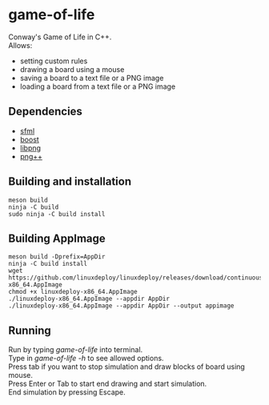 # game-of-life
Conway's Game of Life in C++.  
Allows:
* setting custom rules
* drawing a board using a mouse
* saving a board to a text file or a PNG image
* loading a board from a text file or a PNG image  
## Dependencies
* [sfml](https://www.sfml-dev.org/)
* [boost](https://www.boost.org/)
* [libpng](http://www.libpng.org/pub/png/libpng.html)
* [png++](https://www.nongnu.org/pngpp/)
## Building and installation
```
meson build
ninja -C build
sudo ninja -C build install
```
## Building AppImage
```
meson build -Dprefix=AppDir
ninja -C build install
wget https://github.com/linuxdeploy/linuxdeploy/releases/download/continuous/linuxdeploy-x86_64.AppImage
chmod +x linuxdeploy-x86_64.AppImage
./linuxdeploy-x86_64.AppImage --appdir AppDir
./linuxdeploy-x86_64.AppImage --appdir AppDir --output appimage

```
## Running
Run by typing *game-of-life* into terminal.  
Type in *game-of-life -h* to see allowed options.  
Press tab if you want to stop simulation and draw blocks of board using mouse.   
Press Enter or Tab to start end drawing and start simulation.  
End simulation by pressing Escape.